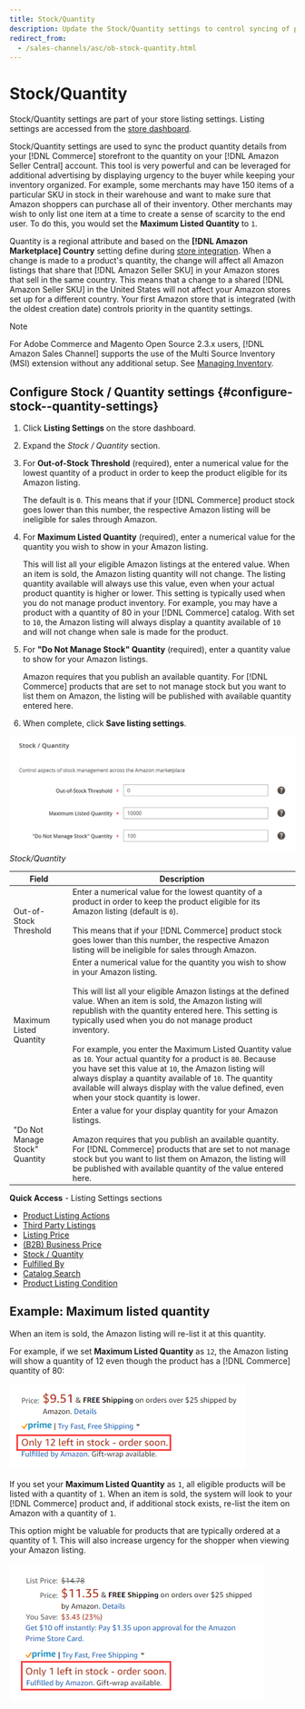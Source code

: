 ```yaml
---
title: Stock/Quantity
description: Update the Stock/Quantity settings to control syncing of product quantity details from your Commerce store to your Amazon Seller Central account. 
redirect_from:
  - /sales-channels/asc/ob-stock-quantity.html
---
```


# Stock/Quantity

Stock/Quantity settings are part of your store listing settings. Listing settings are accessed from the [store dashboard](./amazon-store-dashboard.md).

Stock/Quantity settings are used to sync the product quantity details from your [!DNL Commerce] storefront to the quantity on your [!DNL Amazon Seller Central] account. This tool is very powerful and can be leveraged for additional advertising by displaying urgency to the buyer while keeping your inventory organized. For example, some merchants may have 150 items of a particular SKU in stock in their warehouse and want to make sure that Amazon shoppers can purchase all of their inventory. Other merchants may wish to only list one item at a time to create a sense of scarcity to the end user. To do this, you would set the **Maximum Listed Quantity** to `1`.

Quantity is a regional attribute and based on the **[!DNL Amazon Marketplace] Country** setting define during [store integration](./store-integration.md). When a change is made to a product's quantity, the change will affect all Amazon listings that share that [!DNL Amazon Seller SKU] in your Amazon stores that sell in the same country. This means that a change to a shared [!DNL Amazon Seller SKU] in the United States will not affect your Amazon stores set up for a different country. Your first Amazon store that is integrated (with the oldest creation date) controls priority in the quantity settings.

>[!NOTE]
>
>For Adobe Commerce and Magento Open Source 2.3.x users, [!DNL Amazon Sales Channel] supports the use of the Multi Source Inventory (MSI) extension without any additional setup. See [Managing Inventory](https://docs.magento.com/user-guide/v2.3/catalog/inventory-management.html).

## Configure Stock / Quantity settings {#configure-stock--quantity-settings}

1. Click **Listing Settings** on the store dashboard.

1. Expand the _Stock / Quantity_ section.

1. For **Out-of-Stock Threshold** (required), enter a numerical value for the lowest quantity of a product in order to keep the product eligible for its Amazon listing.

   The default is `0`. This means that if your [!DNL Commerce] product stock goes lower than this number, the respective Amazon listing will be ineligible for sales through Amazon.

1. For **Maximum Listed Quantity** (required), enter a numerical value for the quantity you wish to show in your Amazon listing.

   This will list all your eligible Amazon listings at the entered value. When an item is sold, the Amazon listing quantity will not change. The listing quantity available will always use this value, even when your actual product quantity is higher or lower. This setting is typically used when you do not manage product inventory. For example, you may have a product with a quantity of 80 in your [!DNL Commerce] catalog. With set to `10`, the Amazon listing will always display a quantity available of `10` and will not change when sale is made for the product.

1. For **"Do Not Manage Stock" Quantity** (required), enter a quantity value to show for your Amazon listings.

   Amazon requires that you publish an available quantity. For [!DNL Commerce] products that are set to not manage stock but you want to list them on Amazon, the listing will be published with available quantity entered here.

1. When complete, click **Save listing settings**.

![](assets/amazon-stock-quantity.png)
_Stock/Quantity_

|Field|Description|
|---|---|
|Out-of-Stock Threshold|Enter a numerical value for the lowest quantity of a product in order to keep the product eligible for its Amazon listing (default is `0`).<br><br>This means that if your [!DNL Commerce] product stock goes lower than this number, the respective Amazon listing will be ineligible for sales through Amazon.|
|Maximum Listed Quantity|Enter a numerical value for the quantity you wish to show in your Amazon listing.<br><br>This will list all your eligible Amazon listings at the defined value. When an item is sold, the Amazon listing will republish with the quantity entered here. This setting is typically used when you do not manage product inventory.<br><br>For example, you enter the Maximum Listed Quantity value as `10`. Your actual quantity for a product is `80`. Because you have set this value at `10`, the Amazon listing will always display a quantity available of `10`. The quantity available will always display with the value defined, even when your stock quantity is lower.|
|"Do Not Manage Stock" Quantity|Enter a value for your display quantity for your Amazon listings.<br><br>Amazon requires that you publish an available quantity. For [!DNL Commerce] products that are set to not manage stock but you want to list them on Amazon, the listing will be published with available quantity of the value entered here.|

**Quick Access** - Listing Settings sections

- [Product Listing Actions](./product-listing-actions.md)
- [Third Party Listings](./third-party-listing-settings.md)
- [Listing Price](./listing-price.md)
- [(B2B) Business Price](./business-pricing.md)
- [Stock / Quantity](./stock-quantity.md)
- [Fulfilled By](./fulfilled-by.md)
- [Catalog Search](./catalog-search.md)
- [Product Listing Condition](./product-listing-condition.md)

## Example: Maximum listed quantity

When an item is sold, the Amazon listing will re-list it at this quantity.

For example, if we set **Maximum Listed Quantity** as `12`, the Amazon listing will show a quantity of 12 even though the product has a [!DNL Commerce] quantity of 80:

![](assets/amazon-max-listed-quantity.png)

If you set your **Maximum Listed Quantity** as `1`, all eligible products will be listed with a quantity of `1`. When an item is sold, the system will look to your [!DNL Commerce] product and, if additional stock exists, re-list the item on Amazon with a quantity of `1`.

This option might be valuable for products that are typically ordered at a quantity of 1. This will also increase urgency for the shopper when viewing your Amazon listing.

![](assets/amazon-max-listed-quantity-1.png)
